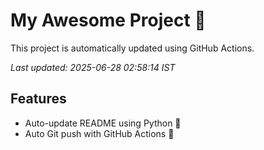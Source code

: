 # My Awesome Project 🚀

This project is automatically updated using GitHub Actions.

_Last updated: 2025-06-28 02:58:14 IST_

## Features
- Auto-update README using Python 🐍
- Auto Git push with GitHub Actions 🤖
